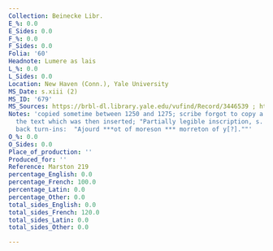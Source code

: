 ```yaml
---
Collection: Beinecke Libr.
E_%: 0.0
E_Sides: 0.0
F_%: 0.0
F_Sides: 0.0
Folia: '60'
Headnote: Lumere as lais
L_%: 0.0
L_Sides: 0.0
Location: New Haven (Conn.), Yale University
MS_Date: s.xiii (2)
MS_ID: '679'
MS_Sources: https://brbl-dl.library.yale.edu/vufind/Record/3446539 ; https://pre1600ms.beinecke.library.yale.edu/docs/pre1600.mars219.htm
Notes: 'copied sometime between 1250 and 1275; scribe forgot to copy a portion of
  the text which was then inserted; "Partially legible inscription, s. xv-xvi, on
  back turn-ins:  "Ajourd ***ot of moreson *** morreton of y[?].""'
O_%: 0.0
O_Sides: 0.0
Place_of_production: ''
Produced_for: ''
Reference: Marston 219
percentage_English: 0.0
percentage_French: 100.0
percentage_Latin: 0.0
percentage_Other: 0.0
total_sides_English: 0.0
total_sides_French: 120.0
total_sides_Latin: 0.0
total_sides_Other: 0.0

---
```

